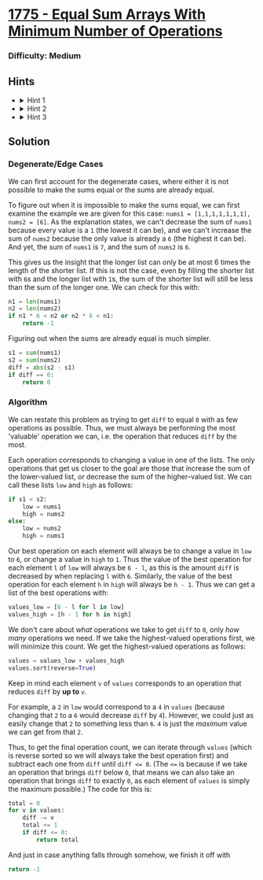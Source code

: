 # [1775 - Equal Sum Arrays With Minimum Number of Operations](https://leetcode.com/problems/equal-sum-arrays-with-minimum-number-of-operations)

### Difficulty: Medium

## Hints
- <details>
    <summary>Hint 1</summary>
    To approach the same sum, we must increase the sum of the lower-valued list and/or decrease the sum of the higher-valued list.
  </details>
- <details>
    <summary>Hint 2</summary>
    We should only perform at most one operation on any element in <code>nums1</code> or <code>nums2</code>. How can we find the best operation for each element? What makes an operation the 'best'?
  </details>
- <details>
    <summary>Hint 3</summary>
    How does performing each operation affect the difference between the two sums? How do we repeatedly perform the best possible operation until the sums are the same?
  </details>

[//]: # (Include a shorter solution for people experienced with algorithms)

## Solution
### Degenerate/Edge Cases
We can first account for the degenerate cases, where either it is not possible to make the sums equal or the sums are already equal.

To figure out when it is impossible to make the sums equal, we can first examine the example we are given for this case: `nums1 = [1,1,1,1,1,1,1], nums2 = [6]`. As the explanation states, we can't decrease the sum of `nums1` because every value is a `1` (the lowest it can be), and we can't increase the sum of `nums2` because the only value is already a `6` (the highest it can be). And yet, the sum of `nums1` is `7`, and the sum of `nums2` is `6`. 

This gives us the insight that the longer list can only be at most 6 times the length of the shorter list. If this is not the case, even by filling the shorter list with `6`s and the longer list with `1`s, the sum of the shorter list will still be less than the sum of the longer one. We can check for this with:
```python
n1 = len(nums1)
n2 = len(nums2)
if n1 * 6 < n2 or n2 * 6 < n1:
    return -1
```
Figuring out when the sums are already equal is much simpler.
```python
s1 = sum(nums1)
s2 = sum(nums2)
diff = abs(s2 - s1)
if diff == 0:
    return 0
```
### Algorithm
We can restate this problem as trying to get `diff` to equal `0` with as few operations as possible. Thus, we must always be performing the most 'valuable' operation we can, i.e. the operation that reduces `diff` by the most.

Each operation corresponds to changing a value in one of the lists. The only operations that get us closer to the goal are those that increase the sum of the lower-valued list, or decrease the sum of the higher-valued list. We can call these lists `low` and `high` as follows:
```python
if s1 < s2:
    low = nums1
    high = nums2
else:
    low = nums2
    high = nums1
```
Our best operation on each element will always be to change a value in `low` to `6`, or change a value in `high` to `1`. Thus the value of the best operation for each element `l` of `low` will always be `6 - l`, as this is the amount `diff` is decreased by when replacing `l` with `6`. Similarly, the value of the best operation for each element `h` in `high` will always be `h - 1`. Thus we can get a list of the best operations with:
```python
values_low = [6 - l for l in low]
values_high = [h - 1 for h in high]
```
We don't care about *what* operations we take to get `diff` to `0`, only *how many* operations we need. If we take the highest-valued operations first, we will minimize this count. We get the highest-valued operations as follows:
```python
values = values_low + values_high
values.sort(reverse=True)
```
Keep in mind each element `v` of `values` corresponds to an operation that reduces `diff` by **up to** `v`. 

For example, a `2` in `low` would correspond to a `4` in `values` (because changing that `2` to a `6` would decrease `diff` by `4`). However, we could just as easily change that `2` to something less than `6`. `4` is just the *maximum* value we can get from that `2`.

Thus, to get the final operation count, we can iterate through `values` (which is reverse sorted so we will always take the best operation first) and subtract each one from `diff` until `diff <= 0`. (The `<=` is because if we take an operation that brings `diff` below `0`, that means we can also take an operation that brings `diff` to exactly `0`, as each element of `values` is simply the maximum possible.) The code for this is:
```python
total = 0
for v in values:
    diff -= v
    total += 1
    if diff <= 0:
        return total
```
And just in case anything falls through somehow, we finish it off with
```python
return -1
```



